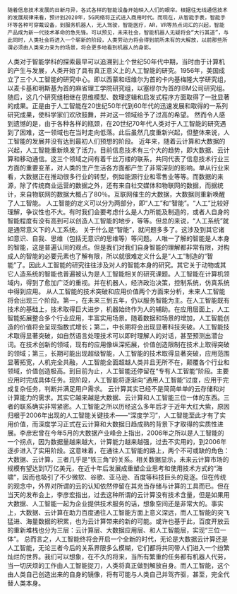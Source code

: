     随着信息技术发展的日新月异，各式各样的智能设备开始映入人们的眼帘。根据往无线通信技术的发展规律来看，预计到2020年，5G网络将正式进入商用时代。而现在，从智能手表，智能手环等各种可穿戴设备，到服务机器人，无人驾驶，智能医疗，AR，VR等热点词汇的兴起，智能产品成为新一代技术革命的急先锋。可以预见，未来社会，智能机器人无疑将会“大行其道”，与此同时，人类社会将进入一个崭新的阶段，人类劳动力将会得到前所未有的大解放，以前那些所谓必须由人类亲力亲为的场景，将会更多地看到机器人的身影。
   人类对于智能学科的探索最早可以追溯到上个世纪50年代中期，当时由于计算机的产生与发展，人类开始了具有真正意义上的人工智能的研究。1956年，美国成立了三个人工智能的研究中心。即以西蒙和纽维尔为首的卡内基梅隆大学研究组，以麦卡基和明斯基为首的麻省理工学院研究组，以塞缪尔为首的IBM公司研究组。随后，这几个研究组相继在思维模型、数理逻辑和启发式程序方面取得了一批显著的成果。正是由于人工智能在20世纪50年代到60年代的迅速发展和取得的一系列研究成果，使科学家们欢欣鼓舞，并对这一领域给予了过高的希望。
   然而令人感到遗憾的是，由于各种各样的瓶颈，在20世纪70年代人类对于人工智能的研究遇到了困难，这一领域也在当时走向低落。此后虽然几度重新兴起，但整体来说，人工智能的发展并没有达到最初人们预想的阶段。
   近年来，随着云计算和大数据的兴起，人工智能重新焕发了活力。目前信息技术有三个大的趋势，即大数据、云计算和移动通信。这三个领域之间有着千丝万缕的联系，共同代表了信息技术行业三方面的重要变革，对人类的生产生活各方面都产生了非常深刻的影响。单从行业来看，大数据正在推动很多行业的转型，例如能源行业和零售业等等。而数据的来源，除了传统商业运营的数据之外，还有来自社交媒体和物联网的数据，而据统计，来自物联网的数据大概占了80％。互联网催生的大数据，大数据则重新唤醒了人工智能。
   人工智能的定义可以分为两部分，即“人工”和“智能”。“人工”比较好理解，争议性也不大。有时我们会要考虑什么是人力所能及制造的，或者人自身的智能程度有没有高到可以创造人工智能的地步，等等。但总的来说，“人工系统”就是通常意义下的人工系统。
关于什么是“智能”，就问题多多了。这涉及到其它诸如意识、自我、思维（包括无意识的思维等）等问题。人唯一了解的智能是人本身的智能，这是普遍认同的观点。但是我们对我们自身智能的理解都非常有限，对构成人的智能的必要元素也了解有限，所以就很难定义什么是“人工”制造的“智能”了。因此人工智能的研究往往涉及对人的智能本身的研究。其它关于动物或其它人造系统的智能也普遍被认为是人工智能相关的研究课题。人工智能在计算机领域内，得到了愈加广泛的重视。并在机器人，经济政治决策，控制系统，仿真系统中得到应用。
   从人工智能的技术突破和应用价值两个方面来分析，未来人工智能将会出现三个阶段。第一，在未来三到五年，仍以服务智能为主。在人工智能既有技术的基础上，技术取得巨大进步，机器始终作为人的辅助。在应用层面上，人工智能拓展整合多个行业应用，丰富实用场景。随着数据和场景的增加，人工智能创造的价值将会呈现指数式增长；第二，中长期将会出现显著科技突破。人工智能技术取得显著突破，如自然语言处理技术可以即时理解人的对话，甚至预测出潜台词。在技术创新的领域，现有的应用像纵深拓展，价值创造限制在技术上取得突破的领域；第三，长期可能出现超级智能，人工智能的技术取得显著突破，应用范围显著拓宽，人机完全共融，人工智能全面超越人类并且无所不在，颠覆各个行业和领域，价值创造极高。到目前为止，人工智能还停留在“专有人工智能”阶段。主要应用时完成具体任务。现阶段，人工智能将逐渐向“通用人工智能”过度，应用于完成复杂任务，判断并满足用户需求。
   云计算其实已经不是简简单单的云存储和对计算能力的需求。其实它越来越是大数据、云计算和人工智能三位一体的东西。三者的联系确实非常紧密。人工智能之所以历经这么多年后才于近年大红大紫，原因归根于2006年出现的人工智能关键技术——“深度学习”，人工智能至此才有了实用价值，而深度学习正式在云计算和大数据日趋成熟的背景下才取得的实质性进展。李彦宏曾在今年5月的大数据产业峰会上指出，2006年之所以是人工智能的一个拐点，因为数据量越来越大，计算能力越来越强，过去不实用的，到2006年逐步进入了实用阶段。这意味着，在通往人工智能的路上，两个不可或缺的角色：大数据、云计算，三者几乎是“铁三角”的关系。相关数据显示，未来云计算市场的规模有望达到1万亿美元，在近十年后发展成重塑企业思考和使用技术方式的“海啸”，因而也吸引了不少微软、谷歌、亚马逊、百度等科技巨头的竞逐。但在传统的观念中，外界对所谓的云的认知依然停留在其充当存储与计算的工具而已。但在当天的发布会上，李彦宏指出，过去这种所谓的云计算没有技术含量，但是如果用大数据、人工智能一起为企业提供技术服务的话，想象空间还是非常大的。事实上，大数据、云计算在助力百度通往人工智能方面上意义深远，而人工智能的突飞猛进、海量数据的积累，也为云计算带来的新的可能。或许也基于此，百度开放云的重新堆栈也分为三层：云计算层、大数据应用层、和人工智能层，实现“三位一体”。
   总而言之，人工智能终将会开启一个全新的时代，无论是大数据云计算还是人工智能，无论三者今后的关系界限多么模糊，它们都将共同带人们进入一个纷繁灿烂的世界。我们可以想象，在不久的将来，当所有繁重的任务都有机器人代劳，当一切厌烦的工作由人工智能捉刀，人类将真正做到解放自身。而人工智能，这个由人类自己创造出来的自身的镜像，将有可能与人类自己并驾齐驱，甚至，完全代替人类本身。





